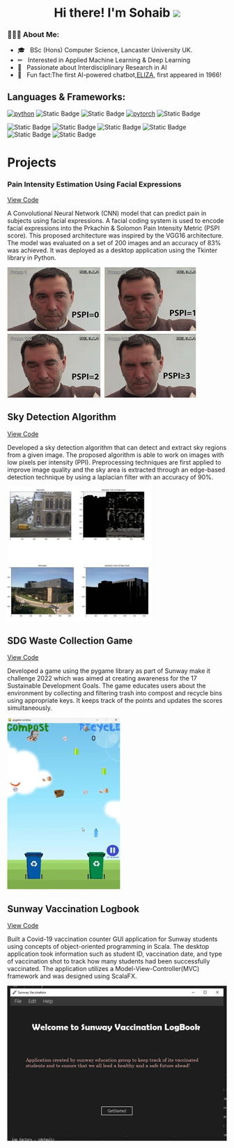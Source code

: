 <h1 align="center">Hi there! I'm Sohaib <span><img src="https://raw.githubusercontent.com/MartinHeinz/MartinHeinz/master/wave.gif" width="30px"></span></h1>
<h3> 👨🏻‍💻 About Me: </h3>

  - 🎓 &nbsp; BSc (Hons) Computer Science, Lancaster University UK.
  - ✏ &nbsp; Interested in Applied Machine Learning & Deep Learning
  - 📗 &nbsp; Passionate about Interdisciplinary Research in AI
  - 💬 &nbsp; Fun fact:The first AI-powered chatbot,[ELIZA](https://web.njit.edu/~ronkowit/eliza.html), first appeared in 1966!  



## Languages & Frameworks: 
[![python](https://img.shields.io/badge/Python-3.9-3776AB.svg?style=flat&logo=python&logoColor=white)](https://www.python.org)
![Static Badge](https://img.shields.io/badge/Scala-Scalafx-blue)
![Static Badge](https://img.shields.io/badge/Java-JDK22-blue)
[![pytorch](https://img.shields.io/badge/PyTorch-1.6.0-EE4C2C.svg?style=flat&logo=pytorch)](https://pytorch.org)
![Static Badge](https://img.shields.io/badge/keras-3.1.1-blue)

![Static Badge](https://img.shields.io/badge/tensorflow-3.1.1-green)
![Static Badge](https://img.shields.io/badge/OpenCV-red)
![Static Badge](https://img.shields.io/badge/Pandas-green)
![Static Badge](https://img.shields.io/badge/NumPy-red)
![Static Badge](https://img.shields.io/badge/pygame-orange)
![Static Badge](https://img.shields.io/badge/Scikitlearn-blue)

 




# Projects
### Pain Intensity Estimation Using Facial Expressions
[View Code](https://github.com/sohaibanwar26/Pain-Intensity-Estimation)

A Convolutional Neural Network (CNN) model that can predict pain in subjects using facial expressions. A facial coding system is used to encode facial expressions into the Prkachin & Solomon Pain Intensity Metric (PSPI score). This proposed architecture was inspired by the VGG16 architecture. The model was evaluated on a set of 200 images and an accuracy of 83% was achieved. It was deployed as a desktop application using the Tkinter library in Python.

![CNN Model](/assets/img/pspi_2.png) 

## Sky Detection Algorithm
[View Code](https://github.com/sohaibanwar26/SkyAlgo)

Developed a sky detection algorithm that can detect and extract sky regions from a given image. The proposed algorithm is able to work on images with low pixels per intensity (PPI). Preprocessing techniques are first applied to improve image quality and the sky area is extracted through an edge-based detection technique by using a laplacian filter with an accuracy of 90%.

![EEG Band Discovery](assets/img/Portolio_1_(1).jpg)

## SDG Waste Collection Game
[View Code](https://github.com/sohaibanwar26/SDG_Recycle)

Developed a game using the pygame library as part of Sunway make it challenge 2022 which was aimed at creating awareness for the 17 Sustainable Development Goals. The game educates users about the environment by collecting and filtering trash  into compost and recycle bins using appropriate keys. It keeps track of the points and updates the scores simultaneously.

![EEG Band Discovery](assets/img/game_screen_(1).jpg)

## Sunway Vaccination Logbook
[View Code](https://github.com/sohaibanwar26/Vaccination_book)

Built a Covid-19 vaccination counter GUI application for Sunway students using concepts of object-oriented programming in Scala. The desktop application took information such as student ID, vaccination date, and type of vaccination shot to track how many students had been successfully vaccinated. The application utilizes a Model-View-Controller(MVC) framework and was designed using ScalaFX.

![EEG Band Discovery](assets/img/Screenshot1.png)

